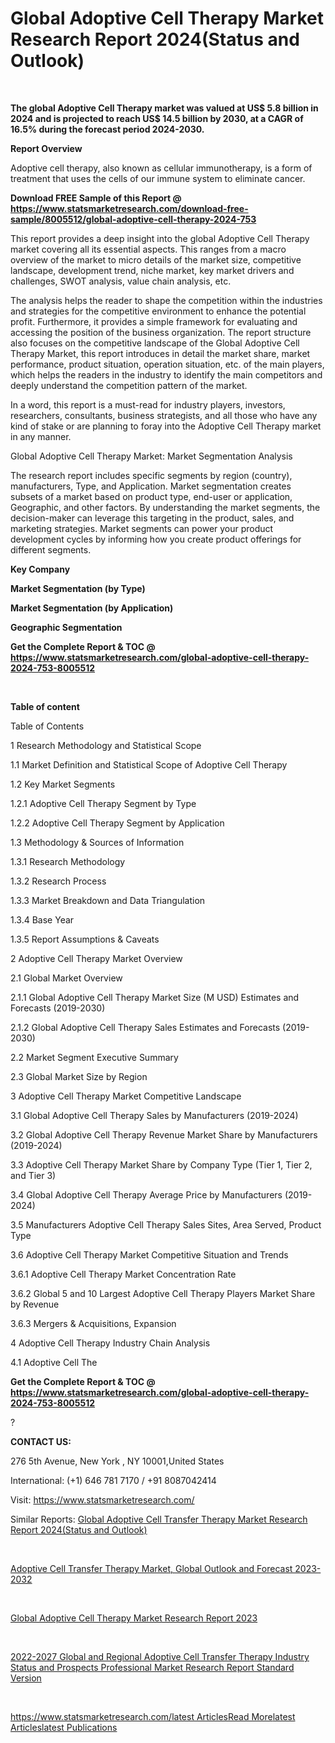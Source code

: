 <h1>Global Adoptive Cell Therapy Market Research Report 2024(Status and Outlook)</h1><br/><p><strong>The global Adoptive Cell Therapy market was valued at US$ 5.8 billion in 2024 and is projected to reach US$ 14.5 billion by 2030, at a <strong>CAGR</strong> of 16.5% during the forecast period 2024-2030.</strong></p>
 
 
 
 <p><strong>Report Overview</strong></p>
 
 
 
 <p>Adoptive cell therapy, also known as cellular immunotherapy, is a form of treatment that uses the cells of our immune system to eliminate cancer.</p>
 
 
 
 <p><strong>Download FREE Sample of this Report @ <a href="https://www.statsmarketresearch.com/download-free-sample/8005512/global-adoptive-cell-therapy-2024-753">https://www.statsmarketresearch.com/download-free-sample/8005512/global-adoptive-cell-therapy-2024-753</a></strong></p>
 
 
 
 <p>This report provides a deep insight into the global Adoptive Cell Therapy market covering all its essential aspects. This ranges from a macro overview of the market to micro details of the market size, competitive landscape, development trend, niche market, key market drivers and challenges, SWOT analysis, value chain analysis, etc.</p>
 
 
 
 <p>The analysis helps the reader to shape the competition within the industries and strategies for the competitive environment to enhance the potential profit. Furthermore, it provides a simple framework for evaluating and accessing the position of the business organization. The report structure also focuses on the competitive landscape of the Global Adoptive Cell Therapy Market, this report introduces in detail the market share, market performance, product situation, operation situation, etc. of the main players, which helps the readers in the industry to identify the main competitors and deeply understand the competition pattern of the market.</p>
 
 
 
 <p>In a word, this report is a must-read for industry players, investors, researchers, consultants, business strategists, and all those who have any kind of stake or are planning to foray into the Adoptive Cell Therapy market in any manner.</p>
 
 
 
 <p>Global Adoptive Cell Therapy Market: Market Segmentation Analysis</p>
 
 
 
 <p>The research report includes specific segments by region (country), manufacturers, Type, and Application. Market segmentation creates subsets of a market based on product type, end-user or application, Geographic, and other factors. By understanding the market segments, the decision-maker can leverage this targeting in the product, sales, and marketing strategies. Market segments can power your product development cycles by informing how you create product offerings for different segments.</p>
 
 
 
 <p><strong>Key Company</strong></p>
 
 
 
 <p><strong>Market Segmentation (by Type)</strong></p>
 
 
 
 <p><strong>Market Segmentation (<strong>by Application</strong>)</strong></p>
 
 
 
 <p><strong>Geographic Segmentation</strong></p>
 
 
 
 <div><b>Get the Complete Report & TOC @ <a href="https://www.statsmarketresearch.com/global-adoptive-cell-therapy-2024-753-8005512">https://www.statsmarketresearch.com/global-adoptive-cell-therapy-2024-753-8005512</a></b></div>
 
 
 
 <p><br />
 
 <b>Table of content</b></p>
 
 
 
 <p>Table of Contents<br />
 
 1 Research Methodology and Statistical Scope<br />
 
 1.1 Market Definition and Statistical Scope of Adoptive Cell Therapy<br />
 
 1.2 Key Market Segments<br />
 
 1.2.1 Adoptive Cell Therapy Segment by Type<br />
 
 1.2.2 Adoptive Cell Therapy Segment by Application<br />
 
 1.3 Methodology & Sources of Information<br />
 
 1.3.1 Research Methodology<br />
 
 1.3.2 Research Process<br />
 
 1.3.3 Market Breakdown and Data Triangulation<br />
 
 1.3.4 Base Year<br />
 
 1.3.5 Report Assumptions & Caveats<br />
 
 2 Adoptive Cell Therapy Market Overview<br />
 
 2.1 Global Market Overview<br />
 
 2.1.1 Global Adoptive Cell Therapy Market Size (M USD) Estimates and Forecasts (2019-2030)<br />
 
 2.1.2 Global Adoptive Cell Therapy Sales Estimates and Forecasts (2019-2030)<br />
 
 2.2 Market Segment Executive Summary<br />
 
 2.3 Global Market Size by Region<br />
 
 3 Adoptive Cell Therapy Market Competitive Landscape<br />
 
 3.1 Global Adoptive Cell Therapy Sales by Manufacturers (2019-2024)<br />
 
 3.2 Global Adoptive Cell Therapy Revenue Market Share by Manufacturers (2019-2024)<br />
 
 3.3 Adoptive Cell Therapy Market Share by Company Type (Tier 1, Tier 2, and Tier 3)<br />
 
 3.4 Global Adoptive Cell Therapy Average Price by Manufacturers (2019-2024)<br />
 
 3.5 Manufacturers Adoptive Cell Therapy Sales Sites, Area Served, Product Type<br />
 
 3.6 Adoptive Cell Therapy Market Competitive Situation and Trends<br />
 
 3.6.1 Adoptive Cell Therapy Market Concentration Rate<br />
 
 3.6.2 Global 5 and 10 Largest Adoptive Cell Therapy Players Market Share by Revenue<br />
 
 3.6.3 Mergers & Acquisitions, Expansion<br />
 
 4 Adoptive Cell Therapy Industry Chain Analysis<br />
 
 4.1 Adoptive Cell The</p>
 
 
 
 <div><b>Get the Complete Report & TOC @ <a href="https://www.statsmarketresearch.com/global-adoptive-cell-therapy-2024-753-8005512">https://www.statsmarketresearch.com/global-adoptive-cell-therapy-2024-753-8005512</a></b></div>
 
 
 
 <p>? </p>
 
 
 
 <p><b>CONTACT US:</b><br />
 
 276 5th Avenue, New York , NY 10001,United States<br />
 
 International: (+1) 646 781 7170 / +91 8087042414<br />
 
 Visit: <a href="https://www.statsmarketresearch.com/">https://www.statsmarketresearch.com/</a><br />
 
 Similar Reports: <a href="https://www.statsmarketresearch.com/global-adoptive-cell-therapy-2024-753-8005512">Global Adoptive Cell Transfer Therapy Market Research Report 2024(Status and Outlook)</a><br />
 
 <br />
 
 <a href="https://www.statsmarketresearch.com/global-adoptive-cell-therapy-2024-753-8005512">Adoptive Cell Transfer Therapy Market, Global Outlook and Forecast 2023-2032</a><br />
 
 <br />
 
 <a href="https://www.statsmarketresearch.com/global-adoptive-cell-therapy-2024-753-8005512">Global Adoptive Cell Therapy Market Research Report 2023</a><br />
 
 <br />
 
 <a href="https://www.statsmarketresearch.com/global-adoptive-cell-therapy-2024-753-8005512">2022-2027 Global and Regional Adoptive Cell Transfer Therapy Industry Status and Prospects Professional Market Research Report Standard Version</a><br />
 
 <br />
 
 <a href="https://gyeongbokgung.com">https://www.statsmarketresearch.com/</a><a href="https://hallyeomaritime.com">latest Articles</a><a href="https://jingwansa.com">Read More</a><a href="https://nguoiviet.jp/">latest Articles</a><a href="https://www.intelmarketresearch.com/">latest Publications</a></p>